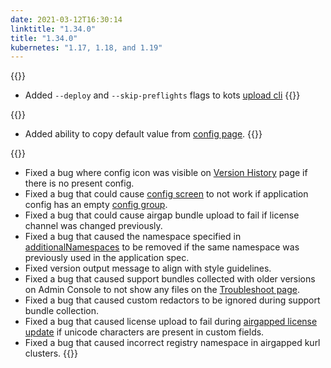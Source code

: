 ```yaml
---
date: 2021-03-12T16:30:14
linktitle: "1.34.0"
title: "1.34.0"
kubernetes: "1.17, 1.18, and 1.19"
---
```


{{<features>}}
  * Added `--deploy` and `--skip-preflights` flags to kots [upload cli](/kots-cli/upload)
{{</features>}}

{{<changes>}}
* Added ability to copy default value from [config page](/kotsadm/installing/online-install/#config-screen).
{{</changes>}}

{{<fixes>}}
* Fixed a bug where config icon was visible on [Version History](/kotsadm/updating/updating-kots-apps/#checking-for-updates) page if there is no present config.
* Fixed a bug that could cause [config screen](/vendor/config/config-screen/) to not work if application config has an empty [config group](https://kots.io/reference/v1beta1/config/#groups).
* Fixed a bug that could cause airgap bundle upload to fail if license channel was changed previously.
* Fixed a bug that caused the namespace specified in [additionalNamespaces](/vendor/operators/additional-namespaces/) to be removed if the same namespace was previously used in the application spec.
* Fixed version output message to align with style guidelines.
* Fixed a bug that caused support bundles collected with older versions on Admin Console to not show any files on the [Troubleshoot page](/kotsadm/troubleshooting/support-bundle/).
* Fixed a bug that caused custom redactors to be ignored during support bundle collection.
* Fixed a bug that caused license upload to fail during [airgapped license update](/kotsadm/updating/license-updates/#2-airgap-licenses) if unicode characters are present in custom fields.
* Fixed a bug that caused incorrect registry namespace in airgapped kurl clusters.
{{</fixes>}}
